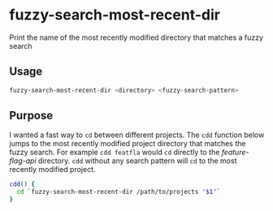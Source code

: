 # fuzzy-search-most-recent-dir

Print the name of the most recently modified directory that matches a fuzzy search

## Usage

```sh
fuzzy-search-most-recent-dir <directory> <fuzzy-search-pattern>
```

## Purpose

I wanted a fast way to `cd` between different projects.
The `cdd` function below jumps to the most recently modified project directory that matches the fuzzy search.
For example `cdd featfla` would `cd` directly to the _feature-flag-api_ directory.
`cdd` without any search pattern will `cd` to the most recently modified project.

```sh
cdd() {
  cd `fuzzy-search-most-recent-dir /path/to/projects "$1"`
}
```
